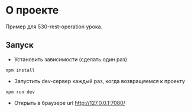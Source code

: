 <h1>О проекте</h1>

Пример для 530-rest-operation урока.

<h2>Запуск</h2>

- Установить зависимости (сделать один раз)

```shell
npm install
```

- Запустить dev-сервер каждый раз, когда возвращяемся к проекту

```shell
npm run dev
```

- Открыть в браузере url http://127.0.0.1:7080/
